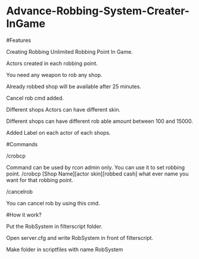 # Advance-Robbing-System-Creater-InGame

#Features

Creating Robbing Unlimited Robbing Point In Game.

Actors created in each robbing point.

You need any weapon to rob any shop.

Already robbed shop will be available after 25 minutes.

Cancel rob cmd added.

Different shops Actors can have different skin.

Different shops can have different rob able amount between 100 and 15000.

Added Label on each actor of each shops. 

#Commands

/crobcp

Command can be used by rcon admin only. You can use it to set robbing point.
/crobcp [Shop Name][actor skin][robbed cash] what ever name you want for that robbing point.

/cancelrob

You can cancel rob by using this cmd.

#How it work?

Put the RobSystem in filterscript folder.

Open server.cfg and write RobSystem in front of filterscript.

Make folder in scriptfiles with name RobSystem

